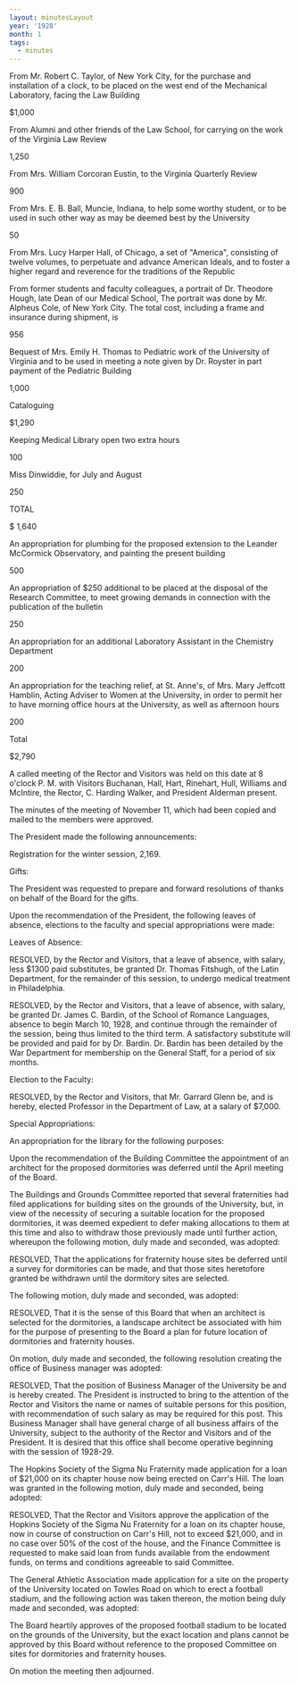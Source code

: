 ```yaml
---
layout: minutesLayout
year: '1928'
month: 1
tags:
  - minutes
---
```

From Mr. Robert C. Taylor, of New York City, for the purchase and installation of a clock, to be placed on the west end of the Mechanical Laboratory, facing the Law Building

$1,000

From Alumni and other friends of the Law School, for carrying on the work of the Virginia Law Review

1,250

From Mrs. William Corcoran Eustin, to the Virginia Quarterly Review

900

From Mrs. E. B. Ball, Muncie, Indiana, to help some worthy student, or to be used in such other way as may be deemed best by the University

50

From Mrs. Lucy Harper Hall, of Chicago, a set of "America", consisting of twelve volumes, to perpetuate and advance American Ideals, and to foster a higher regard and reverence for the traditions of the Republic

From former students and faculty colleagues, a portrait of Dr. Theodore Hough, late Dean of our Medical School, The portrait was done by Mr. Alpheus Cole, of New York City. The total cost, including a frame and insurance during shipment, is

956

Bequest of Mrs. Emily H. Thomas to Pediatric work of the University of Virginia and to be used in meeting a note given by Dr. Royster in part payment of the Pediatric Building

1,000

Cataloguing

$1,290

Keeping Medical Library open two extra hours

100

Miss Dinwiddie, for July and August

250

TOTAL

$ 1,640

An appropriation for plumbing for the proposed extension to the Leander McCormick Observatory, and painting the present building

500

An appropriation of $250 additional to be placed at the disposal of the Research Committee, to meet growing demands in connection with the publication of the bulletin

250

An appropriation for an additional Laboratory Assistant in the Chemistry Department

200

An appropriation for the teaching relief, at St. Anne's, of Mrs. Mary Jeffcott Hamblin, Acting Adviser to Women at the University, in order to permit her to have morning office hours at the University, as well as afternoon hours

200

Total

$2,790

A called meeting of the Rector and Visitors was held on this date at 8 o'clock P. M. with Visitors Buchanan, Hall, Hart, Rinehart, Hull, Williams and McIntire, the Rector, C. Harding Walker, and President Alderman present.

The minutes of the meeting of November 11, which had been copied and mailed to the members were approved.

The President made the following announcements:

Registration for the winter session, 2,169.

Gifts:

The President was requested to prepare and forward resolutions of thanks on behalf of the Board for the gifts.

Upon the recommendation of the President, the following leaves of absence, elections to the faculty and special appropriations were made:

Leaves of Absence:

RESOLVED, by the Rector and Visitors, that a leave of absence, with salary, less $1300 paid substitutes, be granted Dr. Thomas Fitshugh, of the Latin Department, for the remainder of this session, to undergo medical treatment in Philadelphia.

RESOLVED, by the Rector and Visitors, that a leave of absence, with salary, be granted Dr. James C. Bardin, of the School of Romance Languages, absence to begin March 10, 1928, and continue through the remainder of the session, being thus limited to the third term. A satisfactory substitute will be provided and paid for by Dr. Bardin. Dr. Bardin has been detailed by the War Department for membership on the General Staff, for a period of six months.

Election to the Faculty:

RESOLVED, by the Rector and Visitors, that Mr. Garrard Glenn be, and is hereby, elected Professor in the Department of Law, at a salary of $7,000.

Special Appropriations:

An appropriation for the library for the following purposes:

Upon the recommendation of the Building Committee the appointment of an architect for the proposed dormitories was deferred until the April meeting of the Board.

The Buildings and Grounds Committee reported that several fraternities had filed applications for building sites on the grounds of the University, but, in view of the necessity of securing a suitable location for the proposed dormitories, it was deemed expedient to defer making allocations to them at this time and also to withdraw those previously made until further action, whereupon the following motion, duly made and seconded, was adopted:

RESOLVED, That the applications for fraternity house sites be deferred until a survey for dormitories can be made, and that those sites heretofore granted be withdrawn until the dormitory sites are selected.

The following motion, duly made and seconded, was adopted:

RESOLVED, That it is the sense of this Board that when an architect is selected for the dormitories, a landscape architect be associated with him for the purpose of presenting to the Board a plan for future location of dormitories and fraternity houses.

On motion, duly made and seconded, the following resolution creating the office of Business manager was adopted:

RESOLVED, That the position of Business Manager of the University be and is hereby created. The President is instructed to bring to the attention of the Rector and Visitors the name or names of suitable persons for this position, with recommendation of such salary as may be required for this post. This Business Manager shall have general charge of all business affairs of the University, subject to the authority of the Rector and Visitors and of the President. It is desired that this office shall become operative beginning with the session of 1928-29.

The Hopkins Society of the Sigma Nu Fraternity made application for a loan of $21,000 on its chapter house now being erected on Carr's Hill. The loan was granted in the following motion, duly made and seconded, being adopted:

RESOLVED, That the Rector and Visitors approve the application of the Hopkins Society of the Sigma Nu Fraternity for a loan on its chapter house, now in course of construction on Carr's Hill, not to exceed $21,000, and in no case over 50% of the cost of the house, and the Finance Committee is requested to make said loan from funds available from the endowment funds, on terms and conditions agreeable to said Committee.

The General Athletic Association made application for a site on the property of the University located on Towles Road on which to erect a football stadium, and the following action was taken thereon, the motion being duly made and seconded, was adopted:

The Board heartily approves of the proposed football stadium to be located on the grounds of the University, but the exact location and plans cannot be approved by this Board without reference to the proposed Committee on sites for dormitories and fraternity houses.

On motion the meeting then adjourned.
